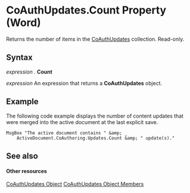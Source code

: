 
# CoAuthUpdates.Count Property (Word)

Returns the number of items in the [CoAuthUpdates](http://msdn.microsoft.com/library/4a164415-0c6c-213b-da94-744e2394d1ef%28Office.15%29.aspx) collection. Read-only.


## Syntax

 _expression_ . **Count**

 _expression_ An expression that returns a **CoAuthUpdates** object.


## Example

The following code example displays the number of content updates that were merged into the active document at the last explicit save.


```
MsgBox "The active document contains " &amp; _ 
    ActiveDocument.CoAuthoring.Updates.Count &amp; " update(s)."
```


## See also


#### Other resources


[CoAuthUpdates Object](http://msdn.microsoft.com/library/4a164415-0c6c-213b-da94-744e2394d1ef%28Office.15%29.aspx)
[CoAuthUpdates Object Members](052ea569-bf8a-4ca5-eb02-a2f955308b73.md)
